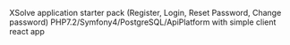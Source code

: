 XSolve application starter pack (Register, Login, Reset Password, Change password) PHP7.2/Symfony4/PostgreSQL/ApiPlatform with simple client react app
